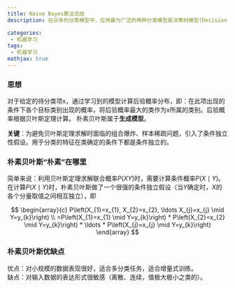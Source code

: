 ```yaml
---
title: Naive Bayes算法总结
description: 在众多的分类模型中，应用最为广泛的两种分类模型是决策树模型(Decision Tree Model)和朴素贝叶斯模型（Naive Bayesian Model，NBC）。朴素贝叶斯模型发源于古典数学理论，有着坚实的数学基础，以及稳定的分类效率。同时，NBC模型所需估计的参数很少，对缺失数据不太敏感，算法也比较简单。理论上，NBC模型与其他分类方法相比具有最小的误差率。但是实际上并非总是如此，这是因为NBC模型假设属性之间相互独立，这个假设在实际应用中往往是不成立的，这给NBC模型的正确分类带来了一定影响。在属性个数比较多或者属性之间相关性较大时，NBC模型的分类效率比不上决策树模型。而在属性相关性较小时，NBC模型的性能最为良好。

categories:
 - 机器学习
tags:
 - 机器学习
mathjax: true
---
```


### 思想
对于给定的待分类项x，通过学习到的模型计算后验概率分布，即：在此项出现的条件下各个目标类别出现的概率，将后验概率最大的类作为x所属的类别。后验概率根据贝叶斯定理计算。 朴素贝叶斯属于**生成模型**。 

**关键**：为避免贝叶斯定理求解时面临的组合爆炸、样本稀疏问题，引入了条件独立性假设。用于分类的特征在类确定的条件下都是条件独立的。

### 朴素贝叶斯“朴素”在哪里
简单来说：利用贝叶斯定理求解联合概率$P(XY)$时，需要计算条件概率$P(X\mid Y)$。  
在计算$P(X\mid Y)$时，朴素贝叶斯做了一个很强的条件独立假设（当$Y$确定时，$X$的各个分量取值之间相互独立），即  

$$
\begin{array}{c}
P\left(X_{1}=x_{1}, X_{2}=x_{2}, \ldots X_{j}=x_{j} \mid Y=y_{k}\right) \\
=P\left(X_{1}=x_{1} \mid Y=y_{k}\right) * P\left(X_{2}=x_{2} \mid Y=y_{k}\right) * \ldots * P\left(X_{j}=x_{j} \mid Y=y_{k}\right)
\end{array}
$$

### 朴素贝叶斯优缺点
优点：对小规模的数据表现很好，适合多分类任务，适合增量式训练。  
缺点：对输入数据的表达形式很敏感（离散、连续，值极大极小之类的）。  